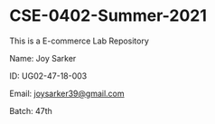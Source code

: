 # CSE-0402-Summer-2021
This is a E-commerce Lab Repository

Name: Joy Sarker

ID: UG02-47-18-003

Email: joysarker39@gmail.com

Batch: 47th
